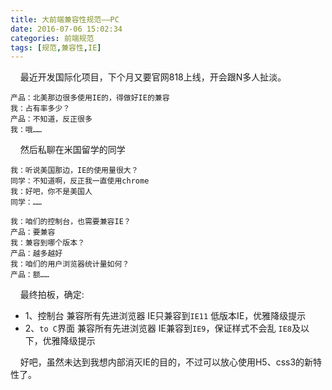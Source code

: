 ```yaml
---
title: 大前端兼容性规范——PC
date: 2016-07-06 15:02:34
categories: 前端规范
tags: [规范,兼容性,IE]
---
```


&nbsp;&nbsp;&nbsp;&nbsp;最近开发国际化项目，下个月又要官网818上线，开会跟N多人扯淡。
```
产品：北美那边很多使用IE的，得做好IE的兼容
我：占有率多少？
产品：不知道，反正很多
我：哦……
```

&nbsp;&nbsp;&nbsp;&nbsp;然后私聊在米国留学的同学
<!--more-->
```
我：听说美国那边，IE的使用量很大？
同学：不知道啊，反正我一直使用chrome
我：好吧，你不是美国人
同学：……
```

```
我：咱们的控制台，也需要兼容IE？
产品：要兼容
我：兼容到哪个版本？
产品：越多越好
我：咱们的用户浏览器统计量如何？
产品：额……
```

&nbsp;&nbsp;&nbsp;&nbsp;最终拍板，确定:
* 1、控制台
	兼容所有先进浏览器
	IE只兼容到`IE11`
	低版本IE，优雅降级提示
* 2、`to C`界面
	兼容所有先进浏览器
	IE兼容到`IE9`，保证样式不会乱
	`IE8`及以下，优雅降级提示

&nbsp;&nbsp;&nbsp;&nbsp;好吧，虽然未达到我想内部消灭IE的目的，不过可以放心使用H5、css3的新特性了。
